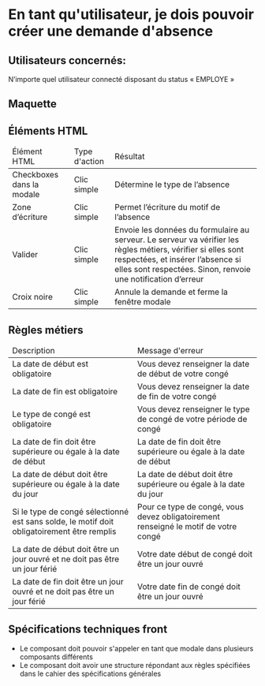 # En tant qu'utilisateur, je dois pouvoir créer une demande d'absence

 ## Utilisateurs concernés:

N’importe quel utilisateur connecté disposant du status « EMPLOYE »

## Maquette



## Éléments HTML

<table>
<thead>
    <tr>
        <td>Élément HTML</td>
        <td>Type d'action</td>
        <td>Résultat</td>
    </tr>
</thead>
<tbody>
    <tr>
        <td>Checkboxes dans la modale</td>
        <td>Clic simple</td>
        <td>Détermine le type de l’absence</td>
    </tr>
    <tr>
        <td>Zone d’écriture</td>
        <td>Clic simple</td>
        <td>Permet l’écriture du motif de l’absence</td>
    </tr>
    <tr>
        <td>Valider</td>
        <td>Clic simple </td>
        <td>Envoie les données du formulaire au serveur. Le serveur va vérifier les règles métiers, vérifier si elles sont respectées, et insérer l’absence si elles sont respectées. Sinon, renvoie une notification d’erreur</td>
    </tr>
    <tr>
        <td>Croix noire</td>
        <td>Clic simple</td>
        <td>Annule la demande et ferme la fenêtre modale</td>
    </tr>
</tbody>
</table>

## Règles métiers


<table>
<thead>
    <tr>
        <td>Description</td>
        <td>Message d'erreur</td>
    </tr>
</thead>
<tbody>
    <tr>
        <td>La date de début est obligatoire</td>
        <td>Vous devez renseigner la date de début de votre congé</td>
    </tr>
    <tr>
        <td>La date de fin est obligatoire</td>
        <td>Vous devez renseigner la date de fin de votre congé</td>
    </tr>
    <tr>
        <td>Le type de congé est obligatoire</td>
        <td>Vous devez renseigner le type de congé de votre période de congé</td>
    </tr>
    <tr>
        <td>La date de fin doit être supérieure ou égale à la date de début</td>
        <td>La date de fin doit être supérieure ou égale à la date de début</td>
    </tr>
    <tr>
        <td>La date de début doit être supérieure ou égale à la date du jour</td>
        <td>La date de début doit être supérieure ou égale à la date du jour</td>
    </tr>
    <tr>
        <td>Si le type de congé sélectionné est sans solde, le motif doit obligatoirement être remplis</td>
        <td>Pour ce type de congé, vous devez obligatoirement renseigné le motif de votre congé</td>
    </tr>
    <tr>
        <td>La date de début doit être un jour ouvré et ne doit pas être un jour férié</td>
        <td>Votre date début de congé doit être un jour ouvré</td>
    </tr>
    <tr>
        <td>La date de fin doit être un jour ouvré et ne doit pas être un jour férié</td>
        <td>Votre date fin de congé doit être un jour ouvré</td>
    </tr>
</tbody>
</table>



## Spécifications techniques front

 * Le composant doit pouvoir s'appeler en tant que modale dans plusieurs composants différents
 * Le composant doit avoir une structure répondant aux règles spécifiées dans le cahier des spécifications générales
